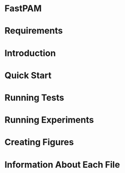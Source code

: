# FastPAM

# Requirements

# Introduction

# Quick Start

# Running Tests

# Running Experiments

# Creating Figures

# Information About Each File
